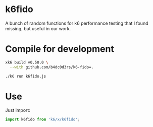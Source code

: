 # k6fido

A bunch of random functions for k6 performance testing that I found missing, but useful in our work.

# Compile for development
```sh
xk6 build v0.50.0 \
  --with github.com/b4dc0d3rs/k6-fido=.

./k6 run k6fido.js
```

# Use

Just import:
```js
import k6fido from 'k6/x/k6fido';
```
